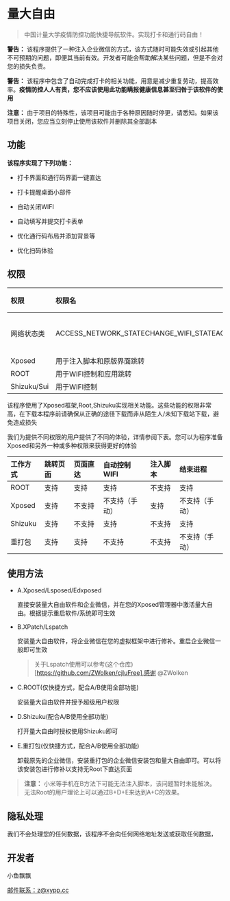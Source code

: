 #  量大自由

> 中国计量大学疫情防控功能快捷导航软件。实现打卡和通行码自由！

**警告：** 该程序提供了一种注入企业微信的方式，该方式随时可能失效或引起其他不可预期的问题，即便其当前有效。开发者可能会帮助解决某些问题，但是不会对您的损失负责。

**警告：** 该程序中包含了自动完成打卡的相关功能，用意是减少重复劳动，提高效率。**疫情防控人人有责，您不应该使用此功能瞒报健康信息甚至归咎于该软件的使用**

**注意：** 由于项目的特殊性，该项目可能由于各种原因随时停更，请悉知。如果该项目关闭，您应当立刻停止使用该软件并删除其全部副本

## 功能

**该程序实现了下列功能：**

+ 打卡界面和通行码界面一键直达

+ 打卡提醒桌面小部件

+ 自动关闭WIFI

+ 自动填写并提交打卡表单

+ 优化通行码布局并添加背景等

+ 优化扫码体验

## 权限

| 权限        | 权限名                                                 | 用途             | 可选 |
| :---------- | :----------------------------------------------------- | :--------------- | :--- |
| 网络状态类  | ACCESS_NETWORK_STATECHANGE_WIFI_STATEACCESS_WIFI_STATE | 用于自动WIFI控制 | 否   |
| Xposed      | 用于注入脚本和原版界面跳转                             | 否               |      |
| ROOT        | 用于WIFI控制和应用跳转                                 | 否               |      |
| Shizuku/Sui | 用于WIFI控制                                           | 否               |      |

该程序使用了Xposed框架,Root,Shizuku实现相关功能。这些功能的权限非常高，在下载本程序前请确保从正确的途径下载而非从陌生人/未知下载站下载，避免造成损失

我们为提供不同权限的用户提供了不同的体验，详情参阅下表。您可以为程序准备Xposed和另外一种或多种权限来获得更好的体验

| 工作方式 | 跳转页面 | 页面直达 | 自动控制WIFI   | 注入脚本 | 结束进程       |
| :------- | :------- | :------- | :------------- | :------- | :------------- |
| ROOT     | 支持     | 支持     | 支持           | 不支持   | 支持           |
| Xposed   | 支持     | 不支持   | 不支持（手动） | 支持     | 不支持（手动） |
| Shizuku  | 支持     | 不支持   | 支持           | 不支持   | 支持           |
| 重打包   | 支持     | 支持     | 不支持         | 不支持   | 不支持（手动） |





## 使用方法

- A.Xposed/Lsposed/Edxposed

  直接安装量大自由软件和企业微信，并在您的Xposed管理器中激活量大自由。根据提示重启软件/系统即可生效

- B.XPatch/Lspatch

  安装量大自由软件，将企业微信在您的虚拟框架中进行修补。重启企业微信一般即可生效
  > 关于Lspatch使用可以参考(这个仓库)[https://github.com/ZWolken/cjluFree],感谢 @ZWolken

- C.ROOT(仅快捷方式，配合A/B使用全部功能)

  安装量大自由软件并授予超级用户权限

- D.Shizuku(配合A/B使用全部功能)

  打开量大自由时授权使用Shizuku即可

- E.重打包(仅快捷方式，配合A/B使用全部功能)

  卸载原先的企业微信，安装重打包的企业微信安装包和量大自由即可。可以将该安装包进行修补以支持无Root下直达页面

> **注意：** 小米等手机在B方法下可能无法注入脚本，该问题暂时未能解决。
> 无法Root的用户理论上可以通过B+D+E来达到A+C的效果。

## 隐私处理

我们不会处理您的任何数据，该程序不会向任何网络地址发送或获取任何数据，

## 开发者

小鱼飘飘

 [邮件联系：z@xypp.cc](mailto:z@xypp.cc)

